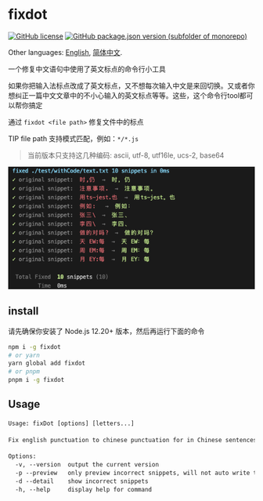 # fixdot
[![GitHub license](https://img.shields.io/github/license/yue1123/fixdot?style=flat-square)](https://github.com/yue1123/img-previewer/blob/main/LICENSE)
<a href="https://github.com/yue1123/fixdot/releases">
<img src="https://img.shields.io/github/package-json/v/yue1123/fixdot?color=f90&style=flat-square" alt="GitHub package.json version (subfolder of monorepo)">
</a>

Other languages: [English](./README.md), [简体中文](./README.zh.md).

一个修复中文语句中使用了英文标点的命令行小工具

如果你把输入法标点改成了英文标点，又不想每次输入中文是来回切换。又或者你想纠正一篇中文文章中的不小心输入的英文标点等等。这些，这个命令行tool都可以帮你搞定

通过 `fixdot <file path>` 修复文件中的标点

TIP file path 支持模式匹配，例如：`*/*.js`

> 当前版本只支持这几种编码: ascii, utf-8, utf16le, ucs-2, base64

![./screenshots/](./screenshots/demo.png)
## install
请先确保你安装了 Node.js 12.20+ 版本，然后再运行下面的命令
```bash
npm i -g fixdot
# or yarn
yarn global add fixdot
# or pnpm
pnpm i -g fixdot
```

## Usage
```txt
Usage: fixDot [options] [letters...]

Fix english punctuation to chinese punctuation for in Chinese sentences

Options:
  -v, --version  output the current version
  -p --preview   only preview incorrect snippets, will not auto write to the file
  -d --detail    show incorrect snippets
  -h, --help     display help for command
```